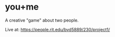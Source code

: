 # you+me
A creative "game" about two people.

Live at: https://people.rit.edu/bvd5889/230/project1/
